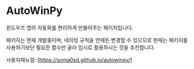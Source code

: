 # AutoWinPy

윈도우즈 앱의 자동화를 편리하게 만들어주는 패키지입니다.

패키지는 현재 개발중이며, 네이밍 규칙을 언제든 변경할 수 있으므로
현재는 패키지를 사용하기보단 필요한 함수만 골라 임시로 활용하시는
것을 추천합니다.

사용자매뉴얼: [https://soma0sd.github.io/autowinpy/]

